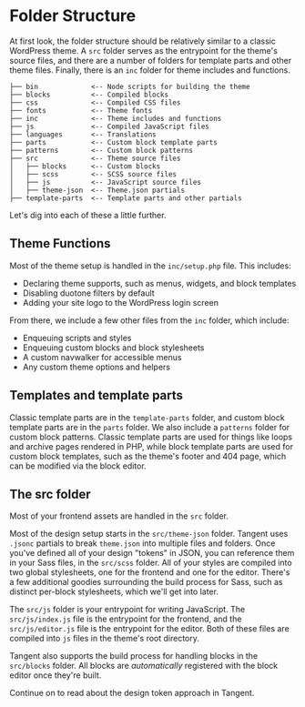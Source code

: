 # Folder Structure 

At first look, the folder structure should be relatively similar to a classic WordPress theme. A `src` folder serves as the entrypoint for the theme's source files, and there are a number of folders for template parts and other theme files. Finally, there is an `inc` folder for theme includes and functions.

```
├── bin 			<-- Node scripts for building the theme
├── blocks 			<-- Compiled blocks
├── css 			<-- Compiled CSS files
├── fonts			<-- Theme fonts
├── inc				<-- Theme includes and functions
├── js				<-- Compiled JavaScript files
├── languages 		<-- Translations
├── parts 			<-- Custom block template parts
├── patterns 		<-- Custom block patterns
├── src				<-- Theme source files
│   ├── blocks 		<-- Custom blocks
│   ├── scss 		<-- SCSS source files
│   ├── js			<-- JavaScript source files
│   ├── theme-json	<-- Theme.json partials
├── template-parts	<-- Template parts and other partials
```

Let's dig into each of these a little further.

## Theme Functions

Most of the theme setup is handled in the `inc/setup.php` file. This includes:

- Declaring theme supports, such as menus, widgets, and block templates
- Disabling duotone filters by default
- Adding your site logo to the WordPress login screen

From there, we include a few other files from the `inc` folder, which include:
- Enqueuing scripts and styles
- Enqueuing custom blocks and block stylesheets
- A custom navwalker for accessible menus
- Any custom theme options and helpers

## Templates and template parts

Classic template parts are in the `template-parts` folder, and custom block template parts are in the `parts` folder. We also include a `patterns` folder for custom block patterns. Classic template parts are used for things like loops and archive pages rendered in PHP, while block template parts are used for custom block templates, such as the theme's footer and 404 page, which can be modified via the block editor.

## The src folder

Most of your frontend assets are handled in the `src` folder. 

Most of the design setup starts in the `src/theme-json` folder. Tangent uses `.jsonc` partials to break `theme.json` into multiple files and folders. Once you've defined all of your design "tokens" in JSON, you can reference them in your Sass files, in the `src/scss` folder. All of your styles are compiled into two global stylesheets, one for the frontend and one for the editor. There's a few additional goodies surrounding the build process for Sass, such as distinct per-block stylesheets, which we'll get into later.

The `src/js` folder is your entrypoint for writing JavaScript. The `src/js/index.js` file is the entrypoint for the frontend, and the `src/js/editor.js` file is the entrypoint for the editor. Both of these files are compiled into `js` files in the theme's root directory.

Tangent also supports the build process for handling blocks in the `src/blocks` folder. All blocks are _automatically_ registered with the block editor once they're built. 

Continue on to read about the design token approach in Tangent.